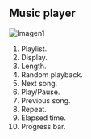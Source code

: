 ## Music player

![Imagen1](http://static.energysistem.com/images/manuals/42436/58d2ad3d9655c.jpg)

1. Playlist.
2. Display.
3. Length.
4. Random playback.
5. Next song.
6. Play/Pause.
7. Previous song.
8. Repeat.
9. Elapsed time.
10. Progress bar.
